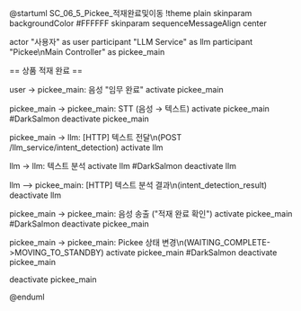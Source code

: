 @startuml SC_06_5_Pickee_적재완료및이동
!theme plain
skinparam backgroundColor #FFFFFF
skinparam sequenceMessageAlign center

actor "사용자" as user
participant "LLM Service" as llm
participant "Pickee\nMain Controller" as pickee_main

== 상품 적재 완료 ==

user -> pickee_main: 음성 "임무 완료"
activate pickee_main

pickee_main -> pickee_main: STT (음성 → 텍스트)
activate pickee_main #DarkSalmon
deactivate pickee_main

pickee_main -> llm: [HTTP] 텍스트 전달\n(POST /llm_service/intent_detection)
activate llm

llm -> llm: 텍스트 분석
activate llm #DarkSalmon
deactivate llm

llm --> pickee_main: [HTTP] 텍스트 분석 결과\n(intent_detection_result)
deactivate llm

pickee_main -> pickee_main: 음성 송출 ("적재 완료 확인")
activate pickee_main #DarkSalmon
deactivate pickee_main

pickee_main -> pickee_main: Pickee 상태 변경\n(WAITING_COMPLETE->MOVING_TO_STANDBY)
activate pickee_main #DarkSalmon
deactivate pickee_main

deactivate pickee_main

@enduml
